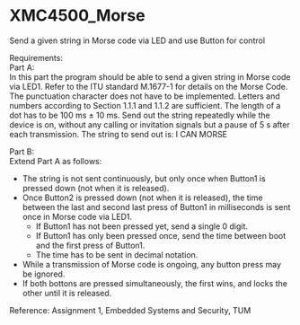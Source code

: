 # XMC4500_Morse
Send a given string in Morse code via LED and use Button for control

Requirements:      
Part A:        
In this part the program should be able to send a given string in Morse code via LED1. Refer to the ITU standard M.1677-1 for details on the Morse Code. The punctuation character does not have to be implemented. Letters and numbers according to Section 1.1.1 and 1.1.2 are sufficient. The length of a dot has to be 100 ms ± 10 ms. Send out the string repeatedly while the device is on, without any calling or invitation signals but a pause of 5 s after each transmission. The string to send out is: I CAN MORSE

Part B:       
Extend Part A as follows:        
* The string is not sent continuously, but only once when Button1 is pressed down (not when it is released).
* Once Button2 is pressed down (not when it is released), the time between the last and second last press of Button1 in milliseconds is sent once in Morse code via LED1.
    * If Button1 has not been pressed yet, send a single 0 digit.
    * If Button1 has only been pressed once, send the time between boot and the first press of Button1.
    * The time has to be sent in decimal notation.
* While a transmission of Morse code is ongoing, any button press may be ignored.
* If both bottons are pressed simultaneously, the first wins, and locks the other until it is released.

Reference: Assignment 1, Embedded Systems and Security, TUM
